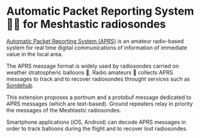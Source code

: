 # Automatic Packet Reporting System 📡🎈 for Meshtastic radiosondes

[Automatic Packet Reporting System (APRS)](https://en.wikipedia.org/wiki/Automatic_Packet_Reporting_System) is an amateur radio-based system for real time digital communications of information of immediate value in the local area.

The APRS message format is widely used by radiosondes carried on weather stratospheric balloons 🎈. Radio amateurs 📡 collects APRS messages to track and to recover radiosondes throught services such as [Sondehub](https://sondehub.org/#!mt=Mapnik&mz=5&qm=3h&mc=46.54375,3.7793&box=aboutbox).

This extension proposes a portnum and a protobuf message dedicated to APRS messages (which are text-based). Ground repeaters relay in priority the messages of the Meshtastic radiosondes.

Smartphone applications (iOS, Android) can decode APRS messages in order to track balloons during the flight and to recover lost radiosondes.
